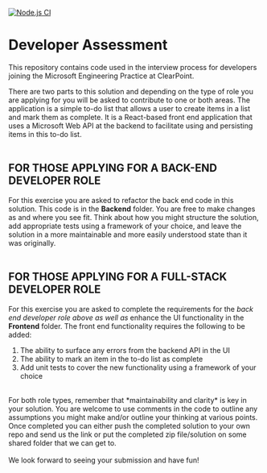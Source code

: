 [![Node.js CI](https://github.com/abulhasanlakhani/developer-assessment/actions/workflows/node.js.yml/badge.svg)](https://github.com/abulhasanlakhani/developer-assessment/actions/workflows/node.js.yml)

# Developer Assessment

This repository contains code used in the interview process for developers joining the Microsoft Engineering Practice at ClearPoint.

There are two parts to this solution and depending on the type of role you are applying for you will be asked to contribute to one or both areas.
The application is a simple to-do list that allows a user to create items in a list and mark them as complete.
It is a React-based front end application that uses a Microsoft Web API at the backend to facilitate using and persisting items in this to-do list.
<br/><br/>

## FOR THOSE APPLYING FOR A BACK-END DEVELOPER ROLE

For this exercise you are asked to refactor the back end code in this solution. This code is in the **Backend** folder.
You are free to make changes as and where you see fit. Think about how you might structure the solution, add appropriate tests using a framework of your choice, and leave the solution in a more maintainable and more easily understood state than it was originally.
<br/><br/>

## FOR THOSE APPLYING FOR A FULL-STACK DEVELOPER ROLE

For this exercise you are asked to complete the requirements for the *back end developer role above as well as* enhance the UI functionality in the **Frontend** folder.
The front end functionality requires the following to be added:

1. The ability to surface any errors from the backend API in the UI
2. The ability to mark an item in the to-do list as complete
3. Add unit tests to cover the new functionality using a framework of your choice

<br/>
For both role types, remember that *maintainability and clarity* is key in your solution. 
You are welcome to use comments in the code to outline any assumptions you might make and/or outline your thinking at various points.
Once completed you can either push the completed solution to your own repo and send us the link or put the completed zip file/solution on some shared folder that we can get to.
<br/><br/>
We look forward to seeing your submission and have fun!
